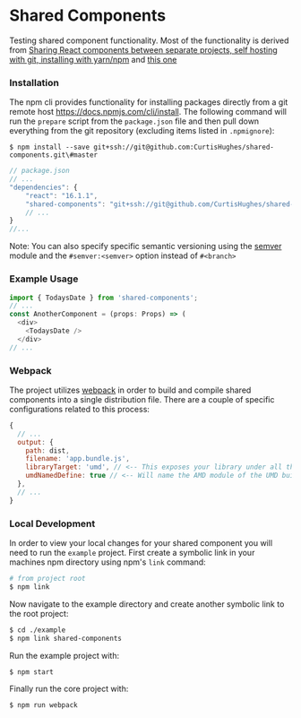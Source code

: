 # Shared Components
Testing shared component functionality. Most of the functionality is derived from [Sharing React components between separate projects, self hosting with git, installing with yarn/npm](https://medium.com/@Powderham/sharing-react-components-between-separate-projects-self-hosting-with-git-installing-with-yarn-npm-d3275b64239c)
and [this one](https://medium.com/dailyjs/building-a-react-component-with-webpack-publish-to-npm-deploy-to-github-guide-6927f60b3220)


### Installation
The npm cli provides functionality for installing packages directly from a git remote host https://docs.npmjs.com/cli/install. 
The following command will run the `prepare` script from the `package.json` file and then pull down everything from the git repository (excluding items listed in `.npmignore`):
```
$ npm install --save git+ssh://git@github.com:CurtisHughes/shared-components.git\#master
```

```javascript
// package.json
// ...
"dependencies": {
    "react": "16.1.1",
    "shared-components": "git+ssh://git@github.com/CurtisHughes/shared-components.git\#master",
    // ...
}
//...    
```

Note: You can also specify specific semantic versioning using the [semver](https://github.com/npm/node-semver) module and the `#semver:<semver>` option instead of `#<branch>`

### Example Usage
```javascript
import { TodaysDate } from 'shared-components';
// ...
const AnotherComponent = (props: Props) => (
  <div>
    <TodaysDate />
  </div>
// ...
```

### Webpack
The project utilizes [webpack](https://webpack.js.org/) in order to build and compile shared components into a single distribution file. There are a couple of specific configurations related to this process:
```javascript
{
  // ...
  output: {
    path: dist,
    filename: 'app.bundle.js',
    libraryTarget: 'umd', // <-- This exposes your library under all the module definitions, allowing it to work with CommonJS, AMD and as global variable.
    umdNamedDefine: true // <-- Will name the AMD module of the UMD build. Otherwise an anonymous define is used
  },
  // ...
}
```

### Local Development
In order to view your local changes for your shared component you will need to run the `example` project. First create a symbolic link in your machines npm directory using npm's `link` command:
```bash
# from project root
$ npm link
```
Now navigate to the example directory and create another symbolic link to the root project:
```bash
$ cd ./example
$ npm link shared-components
```
Run the example project with:
```bash
$ npm start
```
Finally run the core project with:
```
$ npm run webpack
```


